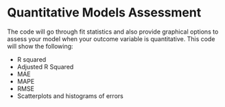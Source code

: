 # Quantitative Models Assessment

The code will go through fit statistics and also provide graphical options to assess your model when your outcome variable is quantitative. This code will show the following:
- R squared
- Adjusted R Squared
- MAE
- MAPE
- RMSE
- Scatterplots and histograms of errors